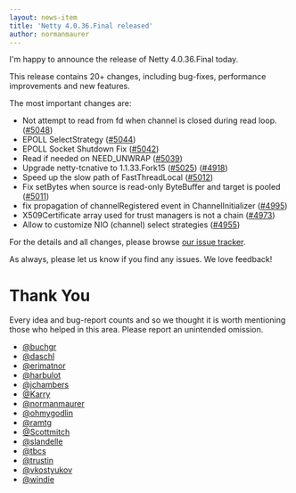 ```yaml
---
layout: news-item
title: 'Netty 4.0.36.Final released'
author: normanmaurer
---
```


I'm happy to announce the release of Netty 4.0.36.Final today.

This release contains 20+ changes, including bug-fixes, performance improvements and new features.

The most important changes are:

* Not attempt to read from fd when channel is closed during read loop. ([#5048](https://github.com/netty/netty/pull/5048))
* EPOLL SelectStrategy ([#5044](https://github.com/netty/netty/pull/5044))
* EPOLL Socket Shutdown Fix ([#5042](https://github.com/netty/netty/pull/5042))
* Read if needed on NEED_UNWRAP ([#5039](https://github.com/netty/netty/pull/5039))
* Upgrade netty-tcnative to 1.1.33.Fork15 ([#5025](https://github.com/netty/netty/pull/5025)) ([#4918](https://github.com/netty/netty/issues/4918))
* Speed up the slow path of FastThreadLocal ([#5012](https://github.com/netty/netty/pull/5012))
* Fix setBytes when source is read-only ByteBuffer and target is pooled ([#5011](https://github.com/netty/netty/pull/5011))
* fix propagation of channelRegistered event in ChannelInitializer ([#4995](https://github.com/netty/netty/pull/4995))
* X509Certificate array used for trust managers is not a chain ([#4973](https://github.com/netty/netty/pull/4973))
* Allow to customize NIO (channel) select strategies ([#4955](https://github.com/netty/netty/pull/4955))

For the details and all changes, please browse [our issue tracker](https://github.com/netty/netty/issues?q=milestone%3A4.0.36.Final+is%3Aclosed).

As always, please let us know if you find any issues. We love feedback!

# Thank You

Every idea and bug-report counts and so we thought it is worth mentioning those who helped in this area. Please report an unintended omission.


* [@buchgr](https://github.com/buchgr)
* [@daschl](https://github.com/daschl)
* [@erimatnor](https://github.com/erimatnor)
* [@harbulot](https://github.com/harbulot)
* [@jchambers](https://github.com/jchambers)
* [@Karry](https://github.com/Karry)
* [@normanmaurer](https://github.com/normanmaurer)
* [@ohmygodlin](https://github.com/ohmygodlin)
* [@ramtg](https://github.com/ramtg)
* [@Scottmitch](https://github.com/Scottmitch)
* [@slandelle](https://github.com/slandelle)
* [@tbcs](https://github.com/tbcs)
* [@trustin](https://github.com/trustin)
* [@vkostyukov](https://github.com/vkostyukov)
* [@windie](https://github.com/windie)
